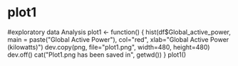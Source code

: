 plot1
=====
#exploratory data Analysis
plot1 <- function() {
        hist(df$Global_active_power, main = paste("Global Active Power"), col="red", xlab="Global Active Power (kilowatts)")
        dev.copy(png, file="plot1.png", width=480, height=480)
        dev.off()
        cat("Plot1.png has been saved in", getwd())
}
plot1()
